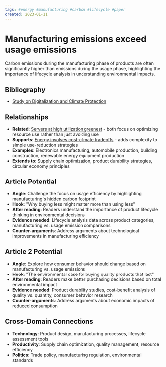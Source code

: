 ```yaml
---
tags: #energy #manufacturing #carbon #lifecycle #paper
created: 2023-01-11
---
```


# Manufacturing emissions exceed usage emissions

Carbon emissions during the manufacturing phase of products are often significantly higher than emissions during the usage phase, highlighting the importance of lifecycle analysis in understanding environmental impacts.

## Bibliography

- [Study on Digitalization and Climate Protection](https://www.ifi.uzh.ch/dam/jcr:fa4e956e-7a53-4038-98a5-00e09e2f4303/Study_Digitalization_Climate_Protection_Summary_Oct2017.pdf#page4)

## Relationships
- **Related**: [Servers at high utilization greenest](energy-servers-efficiency.md) - both focus on optimizing resource use rather than just avoiding use
- **Supports**: [Energy involves cost-climate tradeoffs](energy-cost-climate-tradeoffs.md) - adds complexity to simple use-reduction strategies
- **Examples**: Electronics manufacturing, automobile production, building construction, renewable energy equipment production
- **Extends to**: Supply chain optimization, product durability strategies, circular economy principles

## Article Potential
- **Angle**: Challenge the focus on usage efficiency by highlighting manufacturing's hidden carbon footprint
- **Hook**: "Why buying less might matter more than using less"
- **After reading**: Readers understand the importance of product lifecycle thinking in environmental decisions
- **Evidence needed**: Lifecycle analysis data across product categories, manufacturing vs. usage emission comparisons
- **Counter-arguments**: Address arguments about technological improvements in manufacturing efficiency

## Article 2 Potential
- **Angle**: Explore how consumer behavior should change based on manufacturing vs. usage emissions
- **Hook**: "The environmental case for buying quality products that last"
- **After reading**: Readers make better purchasing decisions based on total environmental impact
- **Evidence needed**: Product durability studies, cost-benefit analysis of quality vs. quantity, consumer behavior research
- **Counter-arguments**: Address arguments about economic impacts of reduced consumption

## Cross-Domain Connections
- **Technology**: Product design, manufacturing processes, lifecycle assessment tools
- **Productivity**: Supply chain optimization, quality management, resource efficiency
- **Politics**: Trade policy, manufacturing regulation, environmental standards